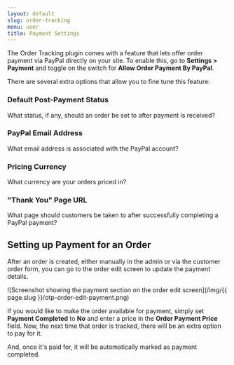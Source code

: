 ```yaml
---
layout: default
slug: order-tracking
menu: user
title: Payment Settings
---
```

The Order Tracking plugin comes with a feature that lets offer order payment via PayPal directly on your site. To enable this, go to **Settings > Payment** and toggle on the switch for **Allow Order Payment By PayPal**.

There are several extra options that allow you to fine tune this feature:

### Default Post-Payment Status

What status, if any, should an order be set to after payment is received?

### PayPal Email Address

What email address is associated with the PayPal account?

### Pricing Currency

What currency are your orders priced in?

### "Thank You" Page URL

What page should customers be taken to after successfully completing a PayPal payment?

## Setting up Payment for an Order

After an order is created, either manually in the admin or via the customer order form, you can go to the order edit screen to update the payment details.

![Screenshot showing the payment section on the order edit screen](/img/{{ page.slug }}/otp-order-edit-payment.png)

If you would like to make the order available for payment, simply set **Payment Completed** to **No** and enter a price in the **Order Payment Price** field. Now, the next time that order is tracked, there will be an extra option to pay for it.

And, once it's paid for, it will be automatically marked as payment completed.